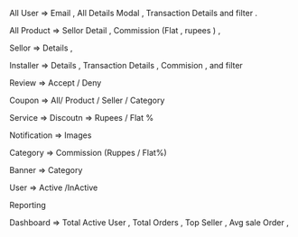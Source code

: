 All User => Email , All Details Modal , Transaction Details and filter .

All Product => Sellor Detail , Commission (Flat  , rupees ) , 

Sellor => Details , 

Installer => Details , Transaction Details , Commision , and filter 

Review => Accept / Deny  
 
Coupon => All/ Product / Seller / Category 

Service => Discoutn => Rupees / Flat %

Notification => Images 

Category => Commission (Ruppes / Flat%)

Banner => Category

User => Active /InActive

Reporting


<!--  -->
Dashboard => Total Active User , Total Orders , Top Seller , Avg sale Order , 